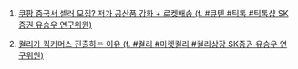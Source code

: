 1. [쿠팡 중국서 셀러 모집? 저가 공산품 강화 + 로켓배송 (f. #큐텐 #틱톡 #틱톡샵 SK증권 유승우 연구위원)](https://youtu.be/y09Zy1g9OsY)

2. [컬리가 퀵커머스 진출하는 이유 (f. #컬리 #마켓컬리 #컬리상장 SK증권 유승우 연구위원)](https://youtu.be/iAJSS4LaDpg)